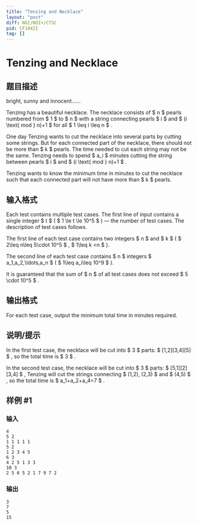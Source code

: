 ```yaml
---
title: "Tenzing and Necklace"
layout: "post"
diff: NOI/NOI+/CTSC
pid: CF1842I
tag: []
---
```


# Tenzing and Necklace

## 题目描述

bright, sunny and innocent......



Tenzing has a beautiful necklace. The necklace consists of $ n $ pearls numbered from $ 1 $ to $ n $ with a string connecting pearls $ i $ and $ (i \text{ mod } n)+1 $ for all $ 1 \leq i \leq n $ .

One day Tenzing wants to cut the necklace into several parts by cutting some strings. But for each connected part of the necklace, there should not be more than $ k $ pearls. The time needed to cut each string may not be the same. Tenzing needs to spend $ a_i $ minutes cutting the string between pearls $ i $ and $ (i \text{ mod } n)+1 $ .

Tenzing wants to know the minimum time in minutes to cut the necklace such that each connected part will not have more than $ k $ pearls.

## 输入格式

Each test contains multiple test cases. The first line of input contains a single integer $ t $ ( $ 1 \le t \le 10^5 $ ) — the number of test cases. The description of test cases follows.

The first line of each test case contains two integers $ n $ and $ k $ ( $ 2\leq n\leq 5\cdot 10^5 $ , $ 1\leq k <n $ ).

The second line of each test case contains $ n $ integers $ a_1,a_2,\ldots,a_n $ ( $ 1\leq a_i\leq 10^9 $ ).

It is guaranteed that the sum of $ n $ of all test cases does not exceed $ 5 \cdot 10^5 $ .

## 输出格式

For each test case, output the minimum total time in minutes required.

## 说明/提示

In the first test case, the necklace will be cut into $ 3 $ parts: $ [1,2][3,4][5] $ , so the total time is $ 3 $ .

In the second test case, the necklace will be cut into $ 3 $ parts: $ [5,1][2][3,4] $ , Tenzing will cut the strings connecting $ (1,2), (2,3) $ and $ (4,5) $ , so the total time is $ a_1+a_2+a_4=7 $ .

## 样例 #1

### 输入

```
4
5 2
1 1 1 1 1
5 2
1 2 3 4 5
6 3
4 2 5 1 3 3
10 3
2 5 6 5 2 1 7 9 7 2
```

### 输出

```
3
7
5
15
```

